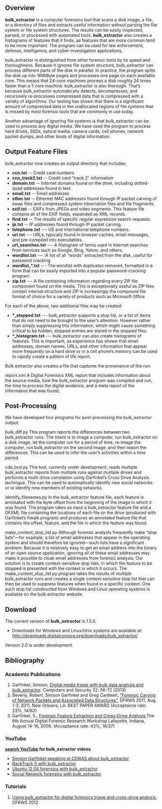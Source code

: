 ## Overview

**bulk_extractor** is a computer forensics tool that scans a disk image,
a file, or a directory of files and extracts useful information without
parsing the file system or file system structures. The results can be
easily inspected, parsed, or processed with automated tools.
**bulk_extractor** also creates a histograms of features that it finds,
as features that are more common tend to be more important. The program
can be used for law enforcement, defense, intelligence, and
cyber-investigation applications.

bulk_extractor is distinguished from other forensic tools by its speed
and thoroughness. Because it ignores file system structure,
bulk_extractor can process different parts of the disk in parallel. In
practice, the program splits the disk up into 16MiByte pages and
processes one page on each available core. This means that 24-core
machines process a disk roughly 24 times faster than a 1-core machine.
bulk_extractor is also thorough. That’s because bulk_extractor
automatically detects, decompresses, and recursively re-processes
compressed data that is compressed with a variety of algorithms. Our
testing has shown that there is a significant amount of compressed data
in the unallocated regions of file systems that is missed by most
forensic tools that are commonly in use today.

Another advantage of ignoring file systems is that bulk_extractor can be
used to process any digital media. We have used the program to process
hard drives, SSDs, optical media, camera cards, cell phones, network
packet dumps, and other kinds of digital information.

## Output Feature Files

bulk_extractor now creates an output directory that includes:

- **ccn.txt** -- Credit card numbers
- **ccn_track2.txt** -- Credit card “track 2″ information
- **domain.txt** -- Internet domains found on the drive, including
  dotted-quad addresses found in text.
- **email.txt** -- Email addresses
- **ether.txt** -- Ethernet MAC addresses found through IP packet
  carving of swap files and compressed system hibernation files and file
  fragments.
- **exif.txt** -- EXIFs from JPEGs and video segments. This feature file
  contains all of the EXIF fields, expanded as XML records.
- **find.txt** -- The results of specific regular expression search
  requests.
- **ip.txt** -- IP addresses found through IP packet carving.
- **telephone.txt** --- US and international telephone numbers.
- **url.txt** --- URLs, typically found in browser caches, email
  messages, and pre-compiled into executables.
- **url_searches.txt** --- A histogram of terms used in Internet
  searches from services such as Google, Bing, Yahoo, and others.
- **wordlist.txt** --- :A list of all “words” extracted from the disk,
  useful for password cracking.
- **wordlist_\*.txt** --- The wordlist with duplicates removed,
  formatted in a form that can be easily imported into a popular
  password-cracking program.
- **zip.txt** --- A file containing information regarding every ZIP file
  component found on the media. This is exceptionally useful as ZIP
  files contain internal structure and ZIP is increasingly the compound
  file format of choice for a variety of products such as Microsoft
  Office

For each of the above, two additional files may be created:

- **\*_stopped.txt** --- bulk_extractor supports a stop list, or a list
  of items that do not need to be brought to the user’s attention.
  However rather than simply suppressing this information, which might
  cause something critical to be hidden, stopped entries are stored in
  the stopped files.
- **\*_histogram.txt** --- bulk_extractor can also create histograms of
  features. This is important, as experience has shown that email
  addresses, domain names, URLs, and other information that appear more
  frequently on a hard drive or in a cell phone’s memory can be used to
  rapidly create a pattern of life report.

Bulk extractor also creates a file that captures the provenance of the
run:

report.xml
A Digital Forensics XML report that includes information about the
source media, how the bulk_extractor program was compiled and run, the
time to process the digital evidence, and a meta report of the
information that was found.

## Post-Processing

We have developed four programs for post-processing the bulk_extractor
output:

bulk_diff.py
This program reports the differences between two bulk_extractor runs.
The intent is to image a computer, run bulk_extractor on a disk image,
let the computer run for a period of time, re-image the computer, run
bulk_extractor on the second image, and then report the differences.
This can be used to infer the user’s activities within a time period.

cda_tool.py
This tool, currently under development, reads multiple bulk_extractor
reports from multiple runs against multiple drives and performs a
multi-drive correlation using Garfinkel’s Cross Drive Analysis
technique. This can be used to automatically identify new social
networks or to identify new members of existing networks.

identify_filenames.py
In the bulk_extractor feature file, each feature is annotated with the
byte offset from the beginning of the image in which it was found. The
program takes as input a bulk_extractor feature file and a DFXML file
containing the locations of each file on the drive (produced with
Garfinkel’s fiwalk program) and produces an annotated feature file that
contains the offset, feature, and the file in which the feature was
found.

make_context_stop_list.py
Although forensic analysts frequently make “stop lists”—for example, a
list of email addresses that appear in the operating system and should
therefore be ignored—such lists have a significant problem. Because it
is relatively easy to get an email address into the binary of an open
source application, ignoring all of these email addresses may make it
possible to cloak email addresses from forensic analysis. Our solution
is to create context-sensitive stop lists, in which the feature to be
stopped is presented with the context in which it occurs. The
make_context_stop_list.py program takes the results of multiple
bulk_extractor runs and creates a single context-sensitive stop list
that can then be used to suppress features when found in a specific
context. One such stop list constructed from Windows and Linux operating
systems is available on the bulk extractor website.

## Download

The current version of **bulk_extractor** is 1.5.5.

- Downloads for Windows and Linux/Unix systems are available at:
  <http://downloads.digitalcorpora.org/downloads/bulk_extractor/>

Version 2.0 is under development.

## Bibliography

### Academic Publications

1.  Garfinkel, Simson, [Digital media triage with bulk data analysis and
    bulk_extractor](http://simson.net/clips/academic/2013.COSE.bulk_extractor.pdf).
    Computers and Security 32: 56-72 (2013)
2.  Beverly, Robert, Simson Garfinkel and Greg Cardwell, ["Forensic
    Carving of Network Packets and Associated Data
    Structures"](http://simson.net/clips/academic/2011.DFRWS.ipcarving.pdf),
    DFRWS 2011, Aug. 1-3, 2011, New Orleans, LA. BEST PAPER AWARD
    (Acceptance rate: 23%, 14/62)
3.  Garfinkel, S., [Forensic Feature Extraction and Cross-Drive
    Analysis,](http://simson.net/clips/academic/2006.DFRWS.pdf)The 6th
    Annual Digital Forensic Research Workshop Lafayette, Indiana, August
    14-16, 2006. (Acceptance rate: 43%, 16/37)

### YouTube

**[search
YouTube](http://www.youtube.com/results?search_query=bulk_extractor) for
bulk_extractor videos**

- [Simson Garfinkel speaking at CERIAS about
  bulk_extractor](http://www.youtube.com/watch?v=odvDTGA7rYI)
- [BackTrack 5 with
  bulk_extractor](http://www.youtube.com/watch?v=wTBHM9DeLq4)
- [Ubuntu 12.04 forensics with
  bulk_extractor](http://www.youtube.com/watch?v=QVfYOvhrugg)
- [Social Network forensics with
  bulk_extractor](http://www.youtube.com/watch?v=57RWdYhNvq8)

### Tutorials

1.  [Using bulk_extractor for digital forensics triage and cross-drive
    analysis](http://simson.net/ref/2012/2012-08-08%20bulk_extractor%20Tutorial.pdf),
    DFRWS 2012
